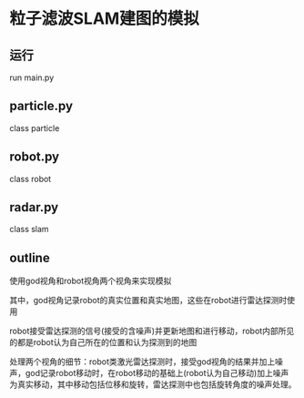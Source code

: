 # 粒子滤波SLAM建图的模拟

## 运行

run main.py

## particle.py

class particle

## robot.py

class robot

## radar.py

class slam

## outline

使用god视角和robot视角两个视角来实现模拟

其中，god视角记录robot的真实位置和真实地图，这些在robot进行雷达探测时使用

robot接受雷达探测的信号(接受的含噪声)并更新地图和进行移动，robot内部所见的都是robot认为自己所在的位置和认为探测到的地图

处理两个视角的细节：robot类激光雷达探测时，接受god视角的结果并加上噪声，god记录robot移动时，在robot移动的基础上(robot认为自己移动)加上噪声为真实移动，其中移动包括位移和旋转，雷达探测中也包括旋转角度的噪声处理。